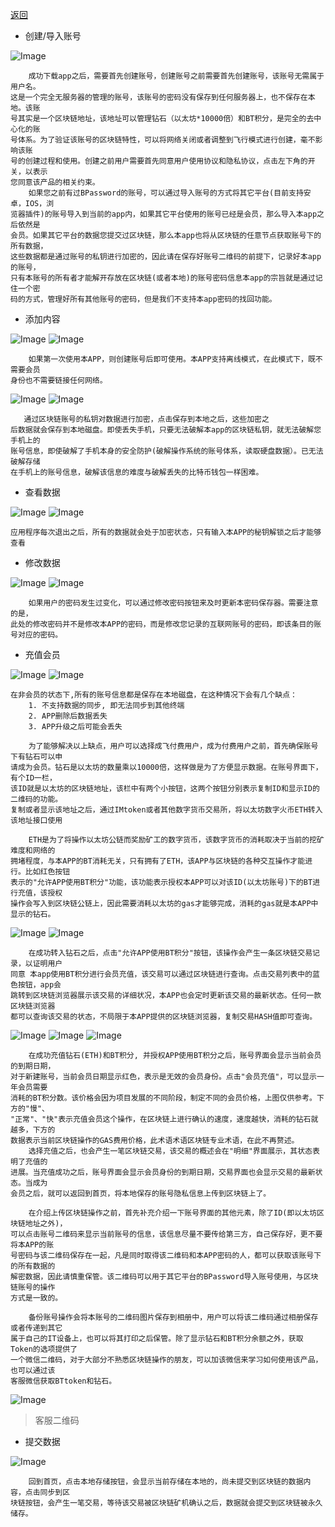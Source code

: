[返回](./index)
 
 + 创建/导入账号
 
  ![Image](help/1_1.png)
    
    
        成功下载app之后，需要首先创建账号，创建账号之前需要首先创建账号，该账号无需属于用户名。
    这是一个完全无服务器的管理的账号，该账号的密码没有保存到任何服务器上，也不保存在本地。该账
    号其实是一个区块链地址，该地址可以管理钻石（以太坊*10000倍）和BT积分，是完全的去中心化的账
    号体系。为了验证该账号的区块链特性，可以将网络关闭或者调整到飞行模式进行创建，毫不影响该账
    号的创建过程和使用。创建之前用户需要首先同意用户使用协议和隐私协议，点击左下角的开关，以表示
    您同意该产品的相关约束。
        如果您之前有过BPassword的账号，可以通过导入账号的方式将其它平台(目前支持安卓，IOS，浏
    览器插件)的账号导入到当前的app内，如果其它平台使用的账号已经是会员，那么导入本app之后依然是
    会员。如果其它平台的数据您提交过区块链，那么本app也将从区块链的任意节点获取账号下的所有数据，
    这些数据都是通过账号的私钥进行加密的，因此请在保存好账号二维码的前提下，记录好本app的账号，
    只有本账号的所有者才能解开存放在区块链(或者本地)的账号密码信息本app的宗旨就是通过记住一个密
    码的方式，管理好所有其他账号的密码，但是我们不支持本app密码的找回功能。

+ 添加内容

![Image](help/1_2.png)  ![Image](help/1_3.png)

        如果第一次使用本APP，则创建账号后即可使用。本APP支持离线模式，在此模式下，既不需要会员
    身份也不需要链接任何网络。
    
![Image](help/1_4.png)  ![Image](help/1_7.png)

       通过区块链账号的私钥对数据进行加密，点击保存到本地之后，这些加密之
    后数据就会保存到本地磁盘。即使丢失手机，只要无法破解本app的区块链私钥，就无法破解您手机上的
    账号信息，即使破解了手机本身的安全防护(破解操作系统的账号体系，读取硬盘数据）。已无法破解存储
    在手机上的账号信息，破解该信息的难度与破解丢失的比特币钱包一样困难。

+ 查看数据

![Image](help/1_5.png)  ![Image](help/1_6.png)

    应用程序每次退出之后，所有的数据就会处于加密状态，只有输入本APP的秘钥解锁之后才能够查看

+ 修改数据
    
![Image](help/1_8.png)  ![Image](help/1_9.png)
        
        如果用户的密码发生过变化，可以通过修改密码按钮来及时更新本密码保存器。需要注意的是，
    此处的修改密码并不是修改本APP的密码，而是修改您记录的互联网账号的密码，即该条目的账号对应的密码。
    
+ 充值会员

![Image](help/1_11.png) ![Image](help/1_18.png)

    在非会员的状态下,所有的账号信息都是保存在本地磁盘，在这种情况下会有几个缺点：
        1. 不支持数据的同步, 即无法同步到其他终端
        2. APP删除后数据丢失
        3. APP升级之后可能会丢失
    
        为了能够解决以上缺点，用户可以选择成飞付费用户，成为付费用户之前，首先确保账号下有钻石可以申
    请成为会员。钻石是以太坊的数量乘以10000倍，这样做是为了方便显示数据。在账号界面下，有个ID一栏，
    该ID就是以太坊的区块链地址，该栏中有两个小按钮，这两个按钮分别表示复制ID和显示ID的二维码的功能。
    复制或者显示该地址之后，通过IMtoken或者其他数字货币交易所，将以太坊数字火币ETH转入该地址接口使用
          
        ETH是为了将操作以太坊公链而奖励矿工的数字货币，该数字货币的消耗取决于当前的挖矿难度和网络的
    拥堵程度，与本APP的BT消耗无关，只有拥有了ETH，该APP与区块链的各种交互操作才能进行。比如红色按钮
    表示的"允许APP使用BT积分"功能，该功能表示授权本APP可以对该ID(以太坊账号)下的BT进行充值，该授权
    操作会写入到区块链公链上，因此需要消耗以太坊的gas才能够完成，消耗的gas就是本APP中显示的钻石。
     
![Image](help/1_12.png)  ![Image](help/1_13.png)

        在成功转入钻石之后，点击"允许APP使用BT积分"按钮，该操作会产生一条区块链交易记录，以证明用户
    同意 本app使用BT积分进行会员充值，该交易可以通过区块链进行查询。点击交易列表中的蓝色按钮，app会
    跳转到区块链浏览器展示该交易的详细状况，本APP也会定时更新该交易的最新状态。任何一款区块链浏览器
    都可以查询该交易的状态，不局限于本APP提供的区块链浏览器，复制交易HASH值即可查询。
    
![Image](help/1_14.png)  ![Image](help/1_15.png)  ![Image](help/1_16.png)

        在成功充值钻石(ETH)和BT积分, 并授权APP使用BT积分之后，账号界面会显示当前会员的到期日期，
    对于新建账号，当前会员日期显示红色，表示是无效的会员身份。点击"会员充值"，可以显示一年会员需要
    消耗的BT积分数。该价格会因为项目发展的不同阶段，制定不同的会员价格，上图仅供参考。下方的"慢"、
    "正常"、"快"表示充值会员这个操作，在区块链上进行确认的速度，速度越快，消耗的钻石就越多，下方的
    数据表示当前区块链操作的GAS费用价格，此术语术语区块链专业术语，在此不再赘述。
        选择充值之后，也会产生一笔区块链交易，该交易的概述会在"明细"界面展示，其状态表明了充值的
    进展。当充值成功之后，账号界面会显示会员身份的到期日期，交易界面也会显示交易的最新状态。当成为
    会员之后，就可以返回到首页，将本地保存的账号隐私信息上传到区块链上了。
    
        在介绍上传区块链操作之前，首先补充介绍一下账号界面的其他元素，除了ID(即以太坊区块链地址之外)，
    可以点击账号二维码来显示当前账号的信息，该信息尽量不要传给第三方，自己保存好，更不要将本APP的账
    号密码与该二维码保存在一起，凡是同时取得该二维码和本APP密码的人，都可以获取该账号下的所有数据的
    解密数据，因此请慎重保管。该二维码可以用于其它平台的BPassword导入账号使用，与区块链账号的操作
    方式是一致的。
    
        备份账号操作会将本账号的二维码图片保存到相册中，用户可以将该二维码通过相册保存或者传递到其它
    属于自己的IT设备上，也可以将其打印之后保管。除了显示钻石和BT积分余额之外，获取Token的选项提供了
    一个微信二维码，对于大部分不熟悉区块链操作的朋友，可以加该微信来学习如何使用该产品，也可以通过该
    客服微信获取BTtoken和钻石。
     
 ![Image](./wechatQR.jpeg)

>客服二维码

+ 提交数据

![Image](help/1_10.png)  
    
        回到首页，点击本地存储按钮，会显示当前存储在本地的，尚未提交到区块链的数据内容，点击同步到区
    块链按钮，会产生一笔交易，等待该交易被区块链矿机确认之后，数据就会提交到区块链被永久储存。
